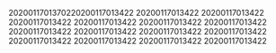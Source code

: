 2020011701370220200117013422
20200117013422
20200117013422
20200117013422
20200117013422
20200117013422
20200117013422
20200117013422
20200117013422
20200117013422
20200117013422
20200117013422
20200117013422
20200117013422
20200117013422
